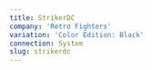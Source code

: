 ```yaml
---
title: StrikerDC
company: 'Retro Fighters'
variation: 'Color Edition: Black'
connection: System
slug: strikerdc
---
```

